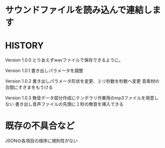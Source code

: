 ﻿サウンドファイルを読み込んで連結します
===================

HISTORY
=======

Version 1.0.0
とりあえずwavファイルで保存できるように。

Version 1.0.1
書き出しパラメータを調整

Version 1.0.2
書き出しパラメータ形状を変更、ミリ秒数を秒数へ変更
音素材の合間にすきまをもうける

Version 1.0.3
無音データ部分作成にテンポラリ作業用のmp3ファイルを用意しない
書き出し音声ファイルの先頭に１秒の無音を挿入できる

既存の不具合など
========

JSONの各項目の順序に規則性がない

